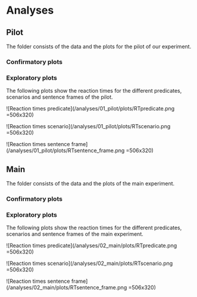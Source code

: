 # Analyses
## Pilot
The folder consists of the data and the plots for the pilot of our experiment.

### Confirmatory plots


### Exploratory plots
The following plots show the reaction times for the different predicates, scenarios and sentence frames of the pilot.

![Reaction times predicate](/analyses/01_pilot/plots/RTpredicate.png =506x320)

![Reaction times scenario](/analyses/01_pilot/plots/RTscenario.png =506x320)

![Reaction times sentence frame](/analyses/01_pilot/plots/RTsentence_frame.png =506x320)

## Main
The folder consists of the data and the plots of the main experiment.

### Confirmatory plots


### Exploratory plots
The following plots show the reaction times for the different predicates, scenarios and sentence frames of the main experiment.

![Reaction times predicate](/analyses/02_main/plots/RTpredicate.png =506x320)

![Reaction times scenario](/analyses/02_main/plots/RTscenario.png =506x320)

![Reaction times sentence frame](/analyses/02_main/plots/RTsentence_frame.png =506x320)
